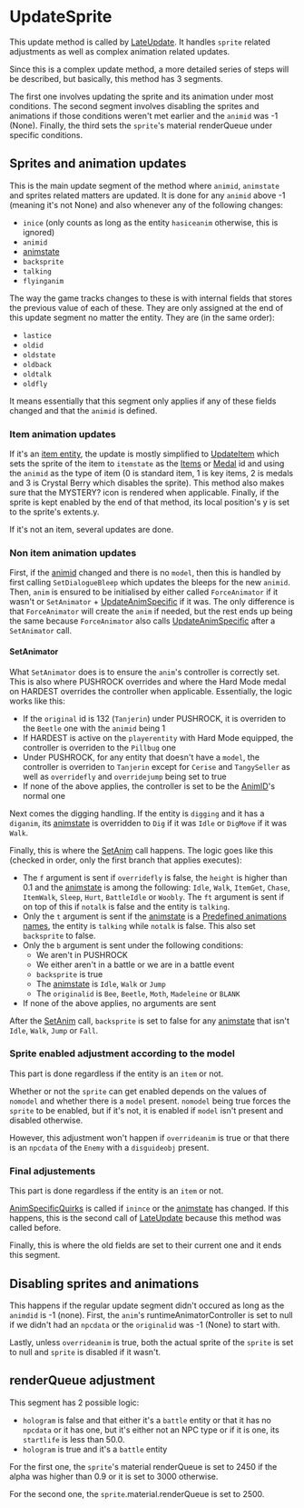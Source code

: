 # UpdateSprite
This update method is called by [LateUpdate](Unity%20events/LateUpdate.md). It handles `sprite` related adjustments as well as complex animation related updates.

Since this is a complex update method, a more detailed series of steps will be described, but basically, this method has 3 segments.

The first one involves updating the sprite and its animation under most conditions. The second segment involves disabling the sprites and animations if those conditions weren't met earlier and the `animid` was -1 (None). Finally, the third sets the `sprite`'s material renderQueue under specific conditions.

## Sprites and animation updates
This is the main update segment of the method where `animid`, `animstate` and sprites related matters are updated. It is done for any `animid` above -1 (meaning it's not None) and also whenever any of the following changes:

* `inice` (only counts as long as the entity `hasiceanim` otherwise, this is ignored)
* `animid`
* [animstate](../Animations/animstate.md)
* `backsprite`
* `talking`
* `flyinganim`

The way the game tracks changes to these is with internal fields that stores the previous value of each of these. They are only assigned at the end of this update segment no matter the entity. They are (in the same order):

* `lastice`
* `oldid`
* `oldstate`
* `oldback`
* `oldtalk`
* `oldfly`

It means essentially that this segment only applies if any of these fields changed and that the `animid` is defined.

### Item animation updates

If it's an [item entity](../Item%20entity.md), the update is mostly simplified to [UpdateItem](UpdateItem.md) which sets the sprite of the item to `itemstate` as the [Items](../../../Enums%20and%20IDs/Items.md) or [Medal](../../../Enums%20and%20IDs/Medal.md) id and using the `animid` as the type of item (0 is standard item, 1 is key items, 2 is medals and 3 is Crystal Berry which disables the sprite). This method also makes sure that the MYSTERY? icon is rendered when applicable. Finally, if the sprite is kept enabled by the end of that method, its local position's y is set to the sprite's extents.y.

If it's not an item, several updates are done.

### Non item animation updates
First, if the [animid](../../../Enums%20and%20IDs/AnimIDs.md) changed and there is no `model`, then this is handled by first calling `SetDialogueBleep` which updates the bleeps for the new `animid`. Then, `anim` is ensured to be initialised by either called `ForceAnimator` if it wasn't or `SetAnimator` + [UpdateAnimSpecific](../Animations/AnimSpecific.md#updateanimspecific) if it was. The only difference is that `ForceAnimator` will create the `anim` if needed, but the rest ends up being the same because `ForceAnimator` also calls [UpdateAnimSpecific](../Animations/AnimSpecific.md#updateanimspecific) after a `SetAnimator` call.

#### SetAnimator
What `SetAnimator` does is to ensure the `anim`'s controller is correctly set. This is also where PUSHROCK overrides and where the Hard Mode medal on HARDEST overrides the controller when applicable. Essentially, the logic works like this:

* If the `original` id is 132 (`Tanjerin`) under PUSHROCK, it is overriden to the `Beetle` one with the `animid` being 1
* If HARDEST is active on the `playerentity` with Hard Mode equipped, the controller is overriden to the `Pillbug` one
* Under PUSHROCK, for any entity that doesn't have a `model`, the controller is overriden to `Tanjerin` except for `Cerise` and `TangySeller` as well as `overridefly` and `overridejump` being set to true
* If none of the above applies, the controller is set to be the [AnimID](../../../Enums%20and%20IDs/AnimIDs.md)'s normal one

Next comes the digging handling. If the entity is `digging` and it has a `diganim`, its [animstate](../Animations/animstate.md) is overridden to `Dig` if it was `Idle` or `DigMove` if it was `Walk`.

Finally, this is where the [SetAnim](../Animations/SetAnim.md) call happens. The logic goes like this (checked in order, only the first branch that applies executes):

* The `f` argument is sent if `overridefly` is false, the `height` is higher than 0.1 and the [animstate](../Animations/animstate.md) is among the following: `Idle`, `Walk`, `ItemGet`, `Chase`, `ItemWalk`, `Sleep`, `Hurt`, `BattleIdle` or `Woobly`. The `ft` argument is sent if on top of this if `notalk` is false and the entity is `talking`.
* Only the `t` argument is sent if the [animstate](../Animations/animstate.md) is a [Predefined animations names](../Animations/animstate.md#predefined-animations-names), the entity is `talking` while `notalk` is false. This also set `backsprite` to false.
* Only the `b` argument is sent under the following conditions:
    * We aren't in PUSHROCK
    * We either aren't in a battle or we are in a battle event
    * `backsprite` is true
    * The [animstate](../Animations/animstate.md) is `Idle`, `Walk` or `Jump`
    * The `originalid` is `Bee`, `Beetle`, `Moth`, `Madeleine` or `BLANK`
* If none of the above applies, no arguments are sent

After the [SetAnim](../Animations/SetAnim.md) call, `backsprite` is set to false for any [animstate](../Animations/animstate.md) that isn't `Idle`, `Walk`, `Jump` or `Fall`.

### Sprite enabled adjustment according to the model
This part is done regardless if the entity is an `item` or not.

Whether or not the `sprite` can get enabled depends on the values of `nomodel` and whether there is a `model` present. `nomodel` being true forces the `sprite` to be enabled, but if it's not, it is enabled if `model` isn't present and disabled otherwise.

However, this adjustment won't happen if `overrideanim` is true or that there is an `npcdata` of the `Enemy` with a `disguideobj` present.

### Final adjustements
This part is done regardless if the entity is an `item` or not.

[AnimSpecificQuirks](../Animations/AnimSpecific.md#animspecificquirks) is called if `inince` or the [animstate](../Animations/animstate.md) has changed. If this happens, this is the second call of [LateUpdate](Unity%20events/LateUpdate.md) because this method was called before.

Finally, this is where the old fields are set to their current one and it ends this segment.

## Disabling sprites and animations
This happens if the regular update segment didn't occured as long as the `animdid` is -1 (none). First, the `anim`'s runtimeAnimatorController is set to null if we didn't had an `npcdata` or the `originalid` was -1 (None) to start with.

Lastly, unless `overrideanim` is true, both the actual sprite of the `sprite` is set to null and `sprite` is disabled if it wasn't.

## renderQueue adjustment
This segment has 2 possible logic:

- `hologram` is false and that either it's a `battle` entity or that it has no `npcdata` or it has one, but it's either not an NPC type or if it is one, its `startlife` is less than 50.0.
- `hologram` is true and it's a `battle` entity

For the first one, the `sprite`'s material renderQueue is set to 2450 if the alpha was higher than 0.9 or it is set to 3000 otherwise.

For the second one, the `sprite`.material.renderQueue is set to 2500.
